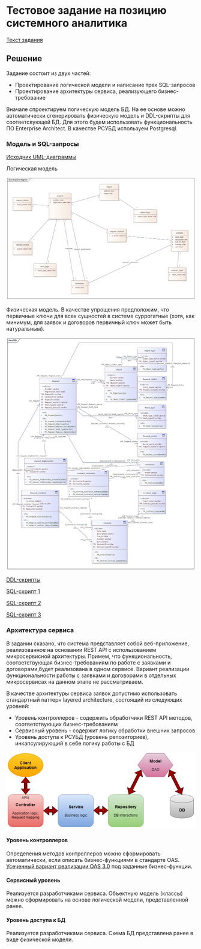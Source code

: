 # Тестовое задание на позицию системного аналитика
[Текст задания](./0-test-task/task.md)

## Решение
Задание состоит из двух частей:
- Проектирование логической модели и написание трех SQL-запросов
- Проектирование архитектуры сервиса, реализующего бизнес-требование

Вначале спроектируем логическую модель БД. На ее основе можно автоматически сгенерировать физическую модель и DDL-скрипты для соответсвующей БД. Для этого будем использовать функциональность ПО Enterprise Architect. В качестве РСУБД используем Postgresql.

### Модель и SQL-запросы
[Исходник UML-диаграммы](./1-logical-model/requests.xmi)

Логическая модель

![logical](./1-logical-model/logical.png)

Физическая модель. В качестве упрощения предположим, что первичные ключи для всех сущностей в системе суррогатные (хотя, как минимум, для заявок и договоров первичный ключ может быть натуральным).

![logical](./2-physical-model/ddl-physical.png)

[DDL-скрипты](./3-pgsql-ddl-scripts/ddl.sql)

[SQL-скрипт 1](./4-scripts-task/1.sql)

[SQL-скрипт 2](./4-scripts-task/2.sql)

[SQL-скрипт 3](./4-scripts-task/3.sql)

### Архитектура сервиса

В задании сказано, что система представляет собой веб-приложение, реализованное на основании REST API с использованием микросервисной архитектуры. Примем, что функциональность, соответствующая бизнес-требованиям по работе с заявками и договорами,будет реализована в одном сервисе. Вариант реализации функциональности работы с заявками и договорами в отдельных микросервисах на данном этапе не рассматриваем.

В качестве архитектуры сервиса заявок допустимо использовать стандартный паттерн layered architecture, состоящий из следующих уровней:
- Уровень контроллеров \- содержить обработчики REST API методов, соответствующих бизнес-требованиям
- Сервисный уровень \- содержит логику обработки внешних запросов
- Уровень доступа к РСУБД (уровень репозиториев), инкапсулирующий в себе логику работы с БД

![Базовый паттерн](./5-architecture/layered.png)

#### Уровень контроллеров

Определения методов контроллеров можно сформировать автоматически, если описать бизнес-функциями в стандарте OAS. [Усеченный вариант реализации OAS 3.0](./5-architecture/requests-api.yaml) под заданные бизнес-функции.

#### Сервисный уровень

Реализуется разработчиками сервиса. Объектную модель (классы) можно сформировать на основе логической модели, представленной ранее.

#### Уровень доступа к БД

Реализуется разработчиками сервиса. Схема БД представлена ранее в виде физической модели.
